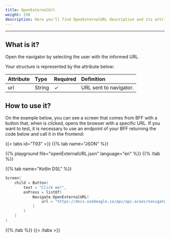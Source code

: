 ```yaml
---
title: OpenExternalUrl
weight: 250
description: Here you'll find OpenExternalURL description and its attribute.
---
```


---

## What is it?

Open the navigator by selecting the user with the informed URL.

Your structure is represented by the attribute below:

| **Attribute** | **Type** | Required | **Definition**         |
| :------------ | :------- | :------- | :--------------------- |
| url           | String   | ✓        | URL sent to navigator. |

## How to use it?

On the example below, you can see a screen that comes from BFF with a button that, when is clicked, opens the browser with a specific URL. If you want to test, it is necessary to use an endpoint of your BFF returning the code below and call it in the frontend:

{{< tabs id="T93" >}}
{{% tab name="JSON" %}}

<!-- json-playground:openExternalURL.json
{
  "_beagleComponent_" : "beagle:screenComponent",
  "child" : {
    "_beagleComponent_" : "beagle:button",
    "text" : "Click me!",
    "onPress" : [ {
      "_beagleAction_" : "beagle:openExternalURL",
      "url" : "http://docs-beta.usebeagle.io/api/actions/navigate/openexternalurl/"
    } ]
  }
}
-->

{{% playground file="openExternalURL.json" language="en" %}}
{{% /tab %}}

{{% tab name="Kotlin DSL" %}}

```kotlin
Screen(
    child = Button(
        text = "Click me!",
        onPress = listOf(
            Navigate.OpenExternalURL(
                url = "https://docs.usebeagle.io/api/api-acoes/navigate/openexternalurl"
            )
        )
    )
)
```

{{% /tab %}}
{{< /tabs >}}
